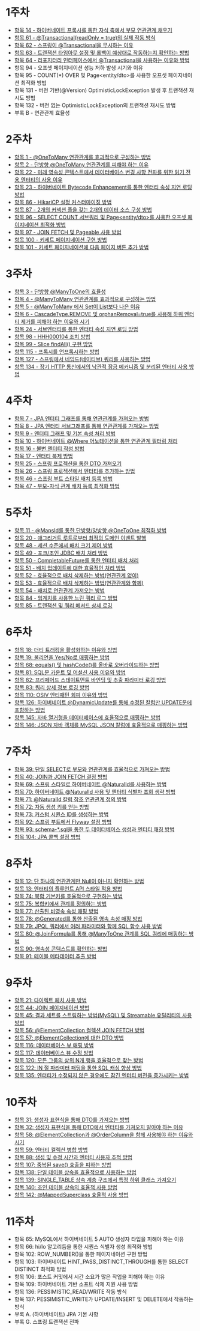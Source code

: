 # 1주차
- [항목 14 - 하이버네이트 프록시를 통한 자식 측에서 부모 연관관계 채우기](https://github.com/dsyun96/jpa-study/tree/item-14)
- [항목 61 - @Transactional(readOnly = true)의 실제 작동 방식](https://github.com/dsyun96/jpa-study/tree/item-61)
- [항목 62 - 스프링이 @Transactional을 무시하는 이유](https://github.com/dsyun96/jpa-study/tree/item-62)
- [항목 63 - 트랜잭션 타임아웃 설정 및 롤백이 예상대로 작동하는지 확인하는 방법](https://github.com/dsyun96/jpa-study/tree/item-63)
- [항목 64 - 리포지터리 인터페이스에서 @Transactional을 사용하는 이유와 방법](https://github.com/dsyun96/jpa-study/tree/item-64)
- 항목 94 - 오프셋 페이지네이션 성능 저하 발생 시기와 이유
- 항목 95 - COUNT(*) OVER 및 Page<entity/dto>를 사용한 오프셋 페이지네이션 최적화 방법
- 항목 131 - 버전 기반(@Version) OptimisticLockException 발생 후 트랜잭션 재시도 방법
- 항목 132 - 버전 없는 OptimisticLockException의 트랜잭션 재시도 방법
- 부록 B - 연관관계 효율성

# 2주차
- [항목 1 - @OneToMany 연관관계를 효과적으로 구성하는 방법](https://github.com/dsyun96/jpa-study/tree/item-1)
- [항목 2 - 단방향 @OneToMany 연관관계를 피해야 하는 이유](https://github.com/dsyun96/jpa-study/tree/item-2)
- [항목 22 - 미래 영속성 콘텍스트에서 데이터베이스 변경 사항 전파를 위한 읽기 전용 엔터티의 사용 이유](https://github.com/dsyun96/jpa-study/tree/item-22)
- [항목 23 - 하이버네이트 Bytecode Enhancement를 통한 엔터티 속성 지연 로딩 방법](https://github.com/dsyun96/jpa-study/tree/item-23)
- [항목 86 - HikariCP 설정 커스터마이징 방법](https://github.com/dsyun96/jpa-study/tree/item-86)
- [항목 87 - 2개의 커넥션 풀을 갖는 2개의 데이터 소스 구성 방법](https://github.com/dsyun96/jpa-study/tree/item-87)
- [항목 96 - SELECT COUNT 서브쿼리 및 Page<entity/dto>를 사용한 오프셋 페이지네이션 최적화 방법](https://github.com/dsyun96/jpa-study/tree/item-96)
- [항목 97 - JOIN FETCH 및 Pageable 사용 방법](https://github.com/dsyun96/jpa-study/tree/item-97)
- [항목 100 - 키세트 페이지네이션 구현 방법](https://github.com/dsyun96/jpa-study/tree/item-100)
- [항목 101 - 키세트 페이지네이션에 다음 페이지 버튼 추가 방법](https://github.com/dsyun96/jpa-study/tree/item-101)

# 3주차
- [항목 3 - 단방향 @ManyToOne의 효율성](https://github.com/dsyun96/jpa-study/tree/item-3)
- [항목 4 - @ManyToMany 연관관계를 효과적으로 구성하는 방법](https://github.com/dsyun96/jpa-study/tree/item-4)
- [항목 5 - @ManyToMany 에서 Set이 List보다 나은 이유](https://github.com/dsyun96/jpa-study/tree/item-5)
- [항목 6 - CascadeType.REMOVE 및 orphanRemoval=true를 사용해 하위 엔터티 제거를 피해야 하는 이유와 시기](https://github.com/dsyun96/jpa-study/tree/item-6)
- [항목 24 - 서브엔터티를 통한 엔터티 속성 지연 로딩 방법](https://github.com/dsyun96/jpa-study/tree/item-24)
- [항목 98 - HHH000104 조치 방법](https://github.com/dsyun96/jpa-study/tree/item-98)
- [항목 99 - Slice<T> findAll() 구현 방법](https://github.com/dsyun96/jpa-study/tree/item-99)
- [항목 115 - 프록시를 언프록시하는 방법](https://github.com/dsyun96/jpa-study/tree/item-115)
- [항목 127 - 스프링에서 네임드(네이티브) 쿼리를 사용하는 방법](https://github.com/dsyun96/jpa-study/tree/item-127)
- [항목 134 - 장기 HTTP 통신에서의 낙관적 잠금 메커니즘 및 분리된 엔터티 사용 방법](https://github.com/dsyun96/jpa-study/tree/item-134)

# 4주차
- [항목 7 - JPA 엔터티 그래프를 통해 연관관계를 가져오는 방법](https://github.com/dsyun96/jpa-study/tree/item-7)
- [항목 8 - JPA 엔터티 서브그래프를 통해 연관관계를 가져오는 방법](https://github.com/dsyun96/jpa-study/tree/item-8)
- [항목 9 - 엔터티 그래프 및 기본 속성 처리 방법](https://github.com/dsyun96/jpa-study/tree/item-9)
- [항목 10 - 하이버네이트 @Where 어노테이션을 통한 연관관계 필터링 처리](https://github.com/dsyun96/jpa-study/tree/item-10)
- [항목 16 - 불변 엔터티 작성 방법](https://github.com/dsyun96/jpa-study/tree/item-16)
- [항목 17 - 엔터티 복제 방법](https://github.com/dsyun96/jpa-study/tree/item-17)
- [항목 25 - 스프링 프로젝션을 통한 DTO 가져오기](https://github.com/dsyun96/jpa-study/tree/item-25)
- [항목 26 - 스프링 프로젝션에서 엔터티를 추가하는 방법](https://github.com/dsyun96/jpa-study/tree/item-26)
- [항목 46 - 스프링 부트 스타일 배치 등록 방법](https://github.com/dsyun96/jpa-study/tree/item-46)
- [항목 47 - 부모-자식 관계 배치 등록 최적화 방법](https://github.com/dsyun96/jpa-study/tree/item-47)

# 5주차
- [항목 11 - @MapsId를 통한 단방향/양방향 @OneToOne 최적화 방법](https://github.com/dsyun96/jpa-study/tree/item-11)
- [항목 20 - 애그리거트 루트로부터 최적의 도메인 이벤트 발행](https://github.com/dsyun96/jpa-study/tree/item-20)
- [항목 48 - 세션 수준에서 배치 크기 제어 방법](https://github.com/dsyun96/jpa-study/tree/item-48)
- [항목 49 - 포크/조인 JDBC 배치 처리 방법](https://github.com/dsyun96/jpa-study/tree/item-49)
- [항목 50 - CompletableFuture를 통한 엔터티 배치 처리](https://github.com/dsyun96/jpa-study/tree/item-50)
- [항목 51 - 배치 업데이트에 대한 효율적인 처리 방법](https://github.com/dsyun96/jpa-study/tree/item-51)
- [항목 52 - 효율적으로 배치 삭제하는 방법(연관관계 없이)](https://github.com/dsyun96/jpa-study/tree/item-52)
- [항목 53 - 효율적으로 배치 삭제하는 방법(연관관계와 함께)](https://github.com/dsyun96/jpa-study/tree/item-53)
- [항목 54 - 배치로 연관관계 가져오는 방법](https://github.com/dsyun96/jpa-study/tree/item-54)
- [항목 84 - 임계치를 사용한 느린 쿼리 로그 방법](https://github.com/dsyun96/jpa-study/tree/item-84)
- [항목 85 - 트랜잭션 및 쿼리 메서드 상세 로깅](https://github.com/dsyun96/jpa-study/tree/item-85)

# 6주차
- [항목 18: 더티 트래킹을 활성화하는 이유와 방법](https://github.com/dsyun96/jpa-study/tree/item-18)
- [항목 19: 불리언을 Yes/No로 매핑하는 방법](https://github.com/dsyun96/jpa-study/tree/item-19)
- [항목 68: equals() 및 hashCode()를 올바로 오버라이드하는 방법](https://github.com/dsyun96/jpa-study/tree/item-68)
- [항목 81: SQL문 카운트 및 어설션 사용 이유와 방법](https://github.com/dsyun96/jpa-study/tree/item-81)
- [항목 82: 프리페어드 스테이트먼트 바인딩 및 추출 파라미터 로깅 방법](https://github.com/dsyun96/jpa-study/tree/item-82)
- [항목 83: 쿼리 상세 정보 로깅 방법](https://github.com/dsyun96/jpa-study/tree/item-83)
- [항목 110: OSIV 안티패턴 회피 이유와 방법](https://github.com/dsyun96/jpa-study/tree/item-110)
- [항목 126: 하이버네이트 @DynamicUpdate를 통해 수정된 칼럼만 UPDATE문에 포함하는 방법](https://github.com/dsyun96/jpa-study/tree/item-126)
- [항목 145: 자바 열거형을 데이터베이스에 효율적으로 매핑하는 방법](https://github.com/dsyun96/jpa-study/tree/item-145)
- [항목 146: JSON 자바 객체를 MySQL JSON 칼럼에 효율적으로 매핑하는 방법](https://github.com/dsyun96/jpa-study/tree/item-146)

# 7주차
- [항목 39: 단일 SELECT로 부모와 연관관계를 효율적으로 가져오는 방법](https://github.com/dsyun96/jpa-study/tree/item-39)
- [항목 40: JOIN과 JOIN FETCH 결정 방법](https://github.com/dsyun96/jpa-study/tree/item-40)
- [항목 69: 스프링 스타일로 하이버네이트 @NaturalId를 사용하는 방법](https://github.com/dsyun96/jpa-study/tree/item-69)
- [항목 70: 하이버네이트 @NaturalId 사용 및 엔터티 식별자 조회 생략 방법](https://github.com/dsyun96/jpa-study/tree/item-70)
- [항목 71: @NaturalId 칼럼 참조 연관관계 정의 방법](https://github.com/dsyun96/jpa-study/tree/item-71)
- [항목 72: 자동 생성 키를 얻는 방법](https://github.com/dsyun96/jpa-study/tree/item-72)
- [항목 73: 커스텀 시퀀스 ID를 생성하는 방법](https://github.com/dsyun96/jpa-study/tree/item-73)
- [항목 92: 스프링 부트에서 Flyway 설정 방법](https://github.com/dsyun96/jpa-study/tree/item-92)
- [항목 93: schema-*.sql을 통한 두 데이터베이스 생성과 엔터티 매칭 방법](https://github.com/dsyun96/jpa-study/tree/item-93)
- [항목 104: JPA 콜백 설정 방법](https://github.com/dsyun96/jpa-study/tree/item-104)

# 8주차
- [항목 12: 단 하나의 연관관계만 Null이 아닌지 확인하는 방법](https://github.com/dsyun96/jpa-study/tree/item-12)
- [항목 13: 엔터티의 플루언트 API 스타일 적용 방법](https://github.com/dsyun96/jpa-study/tree/item-13)
- [항목 74: 복합 기본키를 효율적으로 구현하는 방법](https://github.com/dsyun96/jpa-study/tree/item-74)
- [항목 75: 복합키에서 관계를 정의하는 방법](https://github.com/dsyun96/jpa-study/tree/item-75)
- [항목 77: 산출된 비영속 속성 매핑 방법](https://github.com/dsyun96/jpa-study/tree/item-77)
- [항목 78: @Generated를 통한 산출된 영속 속성 매핑 방법](https://github.com/dsyun96/jpa-study/tree/item-78)
- [항목 79: JPQL 쿼리에서 여러 파라미터와 함께 SQL 함수 사용 방법](https://github.com/dsyun96/jpa-study/tree/item-79)
- [항목 80: @JoinFormula를 통해 @ManyToOne 관계를 SQL 쿼리에 매핑하는 방법](https://github.com/dsyun96/jpa-study/tree/item-80)
- [항목 90: 영속성 콘텍스트를 확인하는 방법](https://github.com/dsyun96/jpa-study/tree/item-90)
- [항목 91: 테이블 메타데이터 추출 방법](https://github.com/dsyun96/jpa-study/tree/item-91)

# 9주차
- [항목 21: 다이렉트 페치 사용 방법](https://github.com/dsyun96/jpa-study/tree/item-21)
- [항목 44: JOIN 페이지네이션 방법](https://github.com/dsyun96/jpa-study/tree/item-44)
- [항목 45: 결과 세트를 스트림하는 방법(MySQL) 및 Streamable 유틸리티의 사용 방법](https://github.com/dsyun96/jpa-study/tree/item-45)
- [항목 56: @ElementCollection 컬렉션 JOIN FETCH 방법](https://github.com/dsyun96/jpa-study/tree/item-56)
- [항목 57: @ElementCollection에 대한 DTO 방법](https://github.com/dsyun96/jpa-study/tree/item-57)
- [항목 116: 데이터베이스 뷰 매핑 방법](https://github.com/dsyun96/jpa-study/tree/item-116)
- [항목 117: 데이터베이스 뷰 수정 방법](https://github.com/dsyun96/jpa-study/tree/item-117)
- [항목 120: 모든 그룹의 상위 N개 행을 효율적으로 찾는 방법](https://github.com/dsyun96/jpa-study/tree/item-120)
- [항목 122: IN 절 파라미터 패딩을 통한 SQL 캐싱 향상 방법](https://github.com/dsyun96/jpa-study/tree/item-122)
- [항목 135: 엔터티가 수정되지 않은 경우에도 잠긴 엔터티 버전을 증가시키는 방법](https://github.com/dsyun96/jpa-study/tree/item-135)

# 10주차
- [항목 31: 생성자 표현식을 통해 DTO를 가져오는 방법](https://github.com/dsyun96/jpa-study/tree/item-31)
- [항목 32: 생성자 표현식을 통해 DTO에서 엔터티를 가져오지 말아야 하는 이유](https://github.com/dsyun96/jpa-study/tree/item-32)
- [항목 58: @ElementCollection과 @OrderColumn을 함께 사용해야 하는 이유와 시기](https://github.com/dsyun96/jpa-study/tree/item-58)
- [항목 59: 엔터티 컬렉션 병합 방법](https://github.com/dsyun96/jpa-study/tree/item-59)
- [항목 88: 생성 및 수정 시간과 엔터티 사용자 추적 방법](https://github.com/dsyun96/jpa-study/tree/item-88)
- [항목 107: 중복된 save() 호출을 피하는 방법](https://github.com/dsyun96/jpa-study/tree/item-107)
- [항목 138: 단일 테이블 상속을 효율적으로 사용하는 방법](https://github.com/dsyun96/jpa-study/tree/item-138)
- [항목 139: SINGLE_TABLE 상속 계층 구조에서 특정 하위 클래스 가져오기](https://github.com/dsyun96/jpa-study/tree/item-139)
- [항목 140: 조인 테이블 상속의 효율적 사용 방법](https://github.com/dsyun96/jpa-study/tree/item-140)
- [항목 142: @MappedSuperclass 효율적 사용 방법](https://github.com/dsyun96/jpa-study/tree/item-142)

# 11주차
- 항목 65: MySQL에서 하이버네이트 5 AUTO 생성자 타입을 피해야 하는 이유
- 항목 66: hi/lo 알고리듬을 통한 시퀀스 식별자 생성 최적화 방법
- 항목 102: ROW_NUMBER()을 통한 페이지네이션 구현 방법
- 항목 103: 하이버네이트 HINT_PASS_DISTINCT_THROUGH를 통한 SELECT DISTINCT 최적화 방법
- 항목 106: 포스트 커밋에서 시간 소요가 많은 작업을 피해야 하는 이유
- 항목 109: 하이버네이트 기반 소프트 삭제 지원 사용 방법
- 항목 136: PESSIMISTIC_READ/WRITE 작동 방식
- 항목 137: PESSIMISTIC_WRITE가 UPDATE/INSERT 및 DELETE에서 작동하는 방식
- 부록 A. (하이버네이트) JPA 기본 사항
- 부록 G. 스프링 트랜잭션 전파
